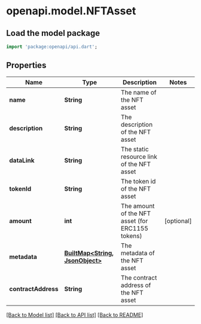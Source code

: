 # openapi.model.NFTAsset

## Load the model package
```dart
import 'package:openapi/api.dart';
```

## Properties
Name | Type | Description | Notes
------------ | ------------- | ------------- | -------------
**name** | **String** | The name of the NFT asset | 
**description** | **String** | The description of the NFT asset | 
**dataLink** | **String** | The static resource link of the NFT asset | 
**tokenId** | **String** | The token id of the NFT asset | 
**amount** | **int** | The amount of the NFT asset (for ERC1155 tokens) | [optional] 
**metadata** | [**BuiltMap&lt;String, JsonObject&gt;**](JsonObject.md) | The metadata of the NFT asset | 
**contractAddress** | **String** | The contract address of the NFT asset | 

[[Back to Model list]](../README.md#documentation-for-models) [[Back to API list]](../README.md#documentation-for-api-endpoints) [[Back to README]](../README.md)


